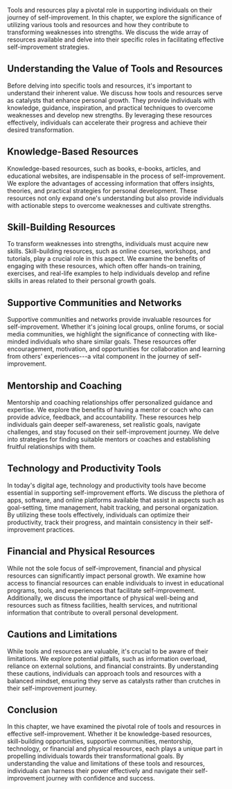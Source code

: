 
Tools and resources play a pivotal role in supporting individuals on their journey of self-improvement. In this chapter, we explore the significance of utilizing various tools and resources and how they contribute to transforming weaknesses into strengths. We discuss the wide array of resources available and delve into their specific roles in facilitating effective self-improvement strategies.

**Understanding the Value of Tools and Resources**
--------------------------------------------------

Before delving into specific tools and resources, it's important to understand their inherent value. We discuss how tools and resources serve as catalysts that enhance personal growth. They provide individuals with knowledge, guidance, inspiration, and practical techniques to overcome weaknesses and develop new strengths. By leveraging these resources effectively, individuals can accelerate their progress and achieve their desired transformation.

**Knowledge-Based Resources**
-----------------------------

Knowledge-based resources, such as books, e-books, articles, and educational websites, are indispensable in the process of self-improvement. We explore the advantages of accessing information that offers insights, theories, and practical strategies for personal development. These resources not only expand one's understanding but also provide individuals with actionable steps to overcome weaknesses and cultivate strengths.

**Skill-Building Resources**
----------------------------

To transform weaknesses into strengths, individuals must acquire new skills. Skill-building resources, such as online courses, workshops, and tutorials, play a crucial role in this aspect. We examine the benefits of engaging with these resources, which often offer hands-on training, exercises, and real-life examples to help individuals develop and refine skills in areas related to their personal growth goals.

**Supportive Communities and Networks**
---------------------------------------

Supportive communities and networks provide invaluable resources for self-improvement. Whether it's joining local groups, online forums, or social media communities, we highlight the significance of connecting with like-minded individuals who share similar goals. These resources offer encouragement, motivation, and opportunities for collaboration and learning from others' experiences---a vital component in the journey of self-improvement.

**Mentorship and Coaching**
---------------------------

Mentorship and coaching relationships offer personalized guidance and expertise. We explore the benefits of having a mentor or coach who can provide advice, feedback, and accountability. These resources help individuals gain deeper self-awareness, set realistic goals, navigate challenges, and stay focused on their self-improvement journey. We delve into strategies for finding suitable mentors or coaches and establishing fruitful relationships with them.

**Technology and Productivity Tools**
-------------------------------------

In today's digital age, technology and productivity tools have become essential in supporting self-improvement efforts. We discuss the plethora of apps, software, and online platforms available that assist in aspects such as goal-setting, time management, habit tracking, and personal organization. By utilizing these tools effectively, individuals can optimize their productivity, track their progress, and maintain consistency in their self-improvement practices.

**Financial and Physical Resources**
------------------------------------

While not the sole focus of self-improvement, financial and physical resources can significantly impact personal growth. We examine how access to financial resources can enable individuals to invest in educational programs, tools, and experiences that facilitate self-improvement. Additionally, we discuss the importance of physical well-being and resources such as fitness facilities, health services, and nutritional information that contribute to overall personal development.

**Cautions and Limitations**
----------------------------

While tools and resources are valuable, it's crucial to be aware of their limitations. We explore potential pitfalls, such as information overload, reliance on external solutions, and financial constraints. By understanding these cautions, individuals can approach tools and resources with a balanced mindset, ensuring they serve as catalysts rather than crutches in their self-improvement journey.

**Conclusion**
--------------

In this chapter, we have examined the pivotal role of tools and resources in effective self-improvement. Whether it be knowledge-based resources, skill-building opportunities, supportive communities, mentorship, technology, or financial and physical resources, each plays a unique part in propelling individuals towards their transformational goals. By understanding the value and limitations of these tools and resources, individuals can harness their power effectively and navigate their self-improvement journey with confidence and success.
